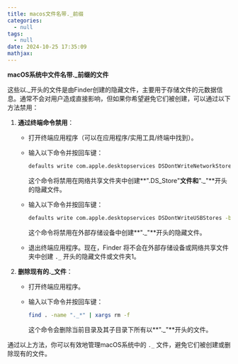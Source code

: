 ```yaml
---
title: macos文件名带._前缀
categories:
  - null
tags:
  - null
date: 2024-10-25 17:35:09
mathjax:
---
```


**macOS系统中文件名带._前缀的文件**

这些以._开头的文件是由Finder创建的隐藏文件，主要用于存储文件的元数据信息。通常不会对用户造成直接影响，但如果你希望避免它们被创建，可以通过以下方法禁用：

1. ‌**通过终端命令禁用**‌：

   - 打开终端应用程序（可以在应用程序/实用工具/终端中找到）。

   - 输入以下命令并按回车键：

     ```bash
     defaults write com.apple.desktopservices DSDontWriteNetworkStores -booltrue
     ```

     这个命令将禁用在网络共享文件夹中创建**".DS_Store"**文件和**"._"**开头的隐藏文件。

   - 输入以下命令并按回车键：

     ```bash
     defaults write com.apple.desktopservices DSDontWriteUSBStores -booltrue
     ```

     这个命令将禁用在外部存储设备中创建**"._"**开头的隐藏文件。

   - 退出终端应用程序。现在，Finder 将不会在外部存储设备或网络共享文件夹中创建 `._` 开头的隐藏文件或文件夹‌1。

2. ‌**删除现有的._文件**‌：

   - 打开终端应用程序。

   - 输入以下命令并按回车键：

     ```bash
     find . -name "._*" | xargs rm -f
     ```

     这个命令会删除当前目录及其子目录下所有以**"._"**开头的文件‌。

通过以上方法，你可以有效地管理macOS系统中的 `._` 文件，避免它们被创建或删除现有的文件。

